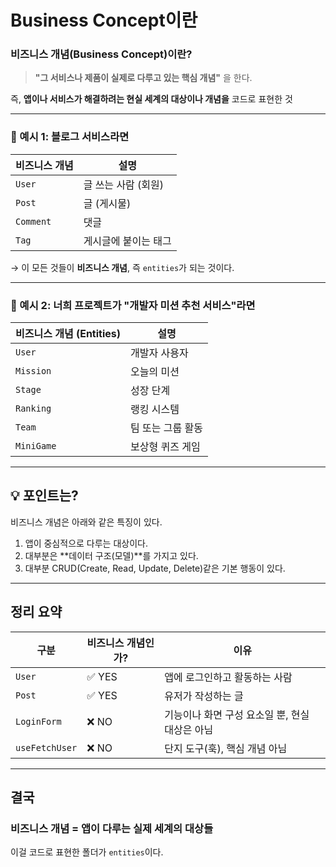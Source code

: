 Business Concept이란
===

### 비즈니스 개념(Business Concept)이란?
> **"그 서비스나 제품이 실제로 다루고 있는 핵심 개념"** 을 한다.

즉, **앱이나 서비스가 해결하려는 현실 세계의 대상이나 개념을** 코드로 표현한 것

---

### 📌 예시 1: 블로그 서비스라면

| 비즈니스 개념 | 설명 |
| --- | --- |
| `User` | 글 쓰는 사람 (회원) |
| `Post` | 글 (게시물) |
| `Comment` | 댓글 |
| `Tag` | 게시글에 붙이는 태그 |

→ 이 모든 것들이 **비즈니스 개념**, 즉 `entities`가 되는 것이다.

---

### 📌 예시 2: 너희 프로젝트가 "개발자 미션 추천 서비스"라면

| 비즈니스 개념 (Entities) | 설명 |
| --- | --- |
| `User` | 개발자 사용자 |
| `Mission` | 오늘의 미션 |
| `Stage` | 성장 단계 |
| `Ranking` | 랭킹 시스템 |
| `Team` | 팀 또는 그룹 활동 |
| `MiniGame` | 보상형 퀴즈 게임 |

---

## 💡 포인트는?
비즈니스 개념은 아래와 같은 특징이 있다. 

1. 앱이 중심적으로 다루는 대상이다.
2. 대부분은 **데이터 구조(모델)**를 가지고 있다.
3. 대부분 CRUD(Create, Read, Update, Delete)같은 기본 행동이 있다.

---

## 정리 요약

| 구분 | 비즈니스 개념인가? | 이유 |
| --- | --- | --- |
| `User` | ✅ YES | 앱에 로그인하고 활동하는 사람 |
| `Post` | ✅ YES | 유저가 작성하는 글 |
| `LoginForm` | ❌ NO | 기능이나 화면 구성 요소일 뿐, 현실 대상은 아님 |
| `useFetchUser` | ❌ NO | 단지 도구(훅), 핵심 개념 아님 |

---

## 결국

### 비즈니스 개념 = 앱이 다루는 실제 세계의 대상들
이걸 코드로 표현한 폴더가 `entities`이다.

